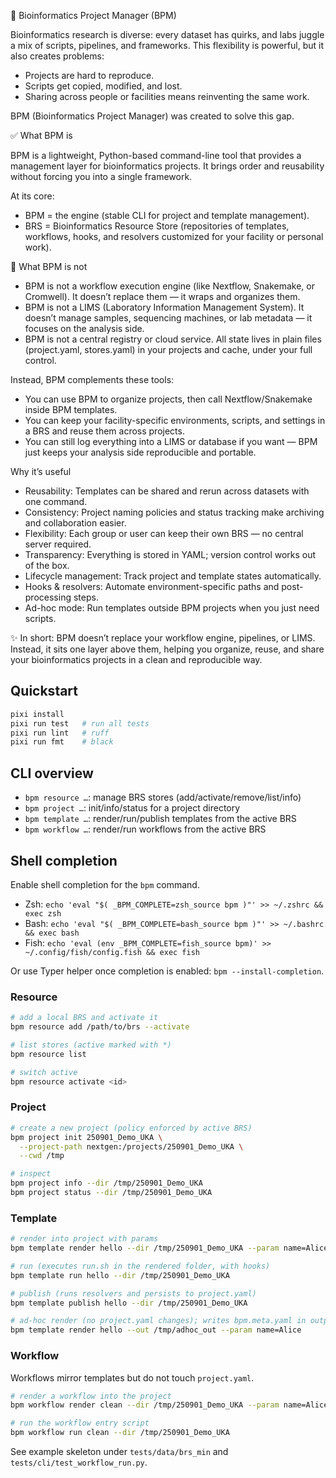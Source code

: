 🔬 Bioinformatics Project Manager (BPM)

Bioinformatics research is diverse: every dataset has quirks, and labs juggle a mix of
scripts, pipelines, and frameworks. This flexibility is powerful, but it also creates
problems:
- Projects are hard to reproduce.
- Scripts get copied, modified, and lost.
- Sharing across people or facilities means reinventing the same work.

BPM (Bioinformatics Project Manager) was created to solve this gap.

✅ What BPM is

BPM is a lightweight, Python-based command-line tool that provides a management layer for
bioinformatics projects. It brings order and reusability without forcing you into a single
framework.

At its core:
- BPM = the engine (stable CLI for project and template management).
- BRS = Bioinformatics Resource Store (repositories of templates, workflows, hooks, and
  resolvers customized for your facility or personal work).

🚫 What BPM is not
- BPM is not a workflow execution engine (like Nextflow, Snakemake, or Cromwell). It
  doesn’t replace them — it wraps and organizes them.
- BPM is not a LIMS (Laboratory Information Management System). It doesn’t manage samples,
  sequencing machines, or lab metadata — it focuses on the analysis side.
- BPM is not a central registry or cloud service. All state lives in plain files
  (project.yaml, stores.yaml) in your projects and cache, under your full control.

Instead, BPM complements these tools:
- You can use BPM to organize projects, then call Nextflow/Snakemake inside BPM templates.
- You can keep your facility-specific environments, scripts, and settings in a BRS and
  reuse them across projects.
- You can still log everything into a LIMS or database if you want — BPM just keeps your
  analysis side reproducible and portable.

Why it’s useful
- Reusability: Templates can be shared and rerun across datasets with one command.
- Consistency: Project naming policies and status tracking make archiving and collaboration
  easier.
- Flexibility: Each group or user can keep their own BRS — no central server required.
- Transparency: Everything is stored in YAML; version control works out of the box.
- Lifecycle management: Track project and template states automatically.
- Hooks & resolvers: Automate environment-specific paths and post-processing steps.
- Ad-hoc mode: Run templates outside BPM projects when you just need scripts.

✨ In short: BPM doesn’t replace your workflow engine, pipelines, or LIMS. Instead, it sits
one layer above them, helping you organize, reuse, and share your bioinformatics projects in
a clean and reproducible way.

## Quickstart

```bash
pixi install
pixi run test   # run all tests
pixi run lint   # ruff
pixi run fmt    # black
```

## CLI overview

- `bpm resource …`: manage BRS stores (add/activate/remove/list/info)
- `bpm project …`: init/info/status for a project directory
- `bpm template …`: render/run/publish templates from the active BRS
- `bpm workflow …`: render/run workflows from the active BRS

## Shell completion

Enable shell completion for the `bpm` command.

- Zsh: `echo 'eval "$( _BPM_COMPLETE=zsh_source bpm )"' >> ~/.zshrc && exec zsh`
- Bash: `echo 'eval "$( _BPM_COMPLETE=bash_source bpm )"' >> ~/.bashrc && exec bash`
- Fish: `echo 'eval (env _BPM_COMPLETE=fish_source bpm)' >> ~/.config/fish/config.fish && exec fish`

Or use Typer helper once completion is enabled: `bpm --install-completion`.

### Resource

```bash
# add a local BRS and activate it
bpm resource add /path/to/brs --activate

# list stores (active marked with *)
bpm resource list

# switch active
bpm resource activate <id>
```

### Project

```bash
# create a new project (policy enforced by active BRS)
bpm project init 250901_Demo_UKA \
  --project-path nextgen:/projects/250901_Demo_UKA \
  --cwd /tmp

# inspect
bpm project info --dir /tmp/250901_Demo_UKA
bpm project status --dir /tmp/250901_Demo_UKA
```

### Template

```bash
# render into project with params
bpm template render hello --dir /tmp/250901_Demo_UKA --param name=Alice

# run (executes run.sh in the rendered folder, with hooks)
bpm template run hello --dir /tmp/250901_Demo_UKA

# publish (runs resolvers and persists to project.yaml)
bpm template publish hello --dir /tmp/250901_Demo_UKA

# ad‑hoc render (no project.yaml changes); writes bpm.meta.yaml in output
bpm template render hello --out /tmp/adhoc_out --param name=Alice
```

### Workflow

Workflows mirror templates but do not touch `project.yaml`.

```bash
# render a workflow into the project
bpm workflow render clean --dir /tmp/250901_Demo_UKA --param name=Alice

# run the workflow entry script
bpm workflow run clean --dir /tmp/250901_Demo_UKA
```

See example skeleton under `tests/data/brs_min` and `tests/cli/test_workflow_run.py`.
